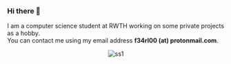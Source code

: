 ### Hi there 👋
I am a computer science student at RWTH working on some private projects as a hobby.  
You can contact me using my email address **f34rl00 (at) protonmail.com**.

<p align="center">
  <img alt="ss1" src="https://raw.githubusercontent.com/f34rl00/f34rl00/master/images/Kirschblueten.png">
</p>

<!--
**f34rl00/f34rl00** is a ✨ _special_ ✨ repository because its `README.md` (this file) appears on your GitHub profile.

Here are some ideas to get you started:

- 🔭 I’m currently working on ...
- 🌱 I’m currently learning ...
- 👯 I’m looking to collaborate on ...
- 🤔 I’m looking for help with ...
- 💬 Ask me about ...
- 📫 How to reach me: ...
- 😄 Pronouns: ...
- ⚡ Fun fact: ...
-->
